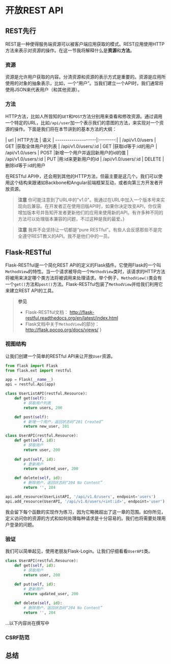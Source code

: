 # 开放REST API

## REST先行

REST是一种使得服务端资源可以被客户端应用获取的模式。REST应用使用HTTP方法来表示对资源的操作。在这一节我将解释什么是**资源**和**方法**。

### 资源

资源是允许用户获取的内容。分清资源和资源的表示方式是重要的。资源是应用所使用的对象的抽象表示，比如，一个“用户”。当我们建立一个API时，我们通常将使用JSON来代表用户（和其他资源）。

### 方法

HTTP方法，比如人所皆知的`GET`和`POST`方法分别用来查看和修改资源。通过调用一个特定的URL，比如`/api/user`加一个表示我们的意图的方法，来实现对一个资源的操作。下面是我们将在本节讲到的基本方法的大纲：

| url                 | HTTP方法 | 语义
| --------------------|:--------:|
| /api/v1.0/users     | GET      |获取全体用户的列表
| /api/v1.0/users/:id | GET      |获取id等于:id的用户
| /api/v1.0/users     | POST     |新增一个用户并返回新用户的id的值
| /api/v1.0/users/:id | PUT      |用:id来更新用户的id
| /api/v1.0/users/:id | DELETE   |删除id等于:id的用户

在RESTful API中，还会用到其他的HTTP方法，但最主要是这几个。我们可以使用这个结构来跟诸如Backbone和Angular前端框架互动，或者向第三方开发者开放资源。

> **注意**
> 你可能注意到了URL中的"v1.0"。我通过在URL中加入一个版本号来实现向后兼容。在开发者正在使用旧版API时，如果你决定改变API，你仅需增加版本号并告知开发者更新他们的应用来使用新的API。有许多种不同的方法可以处理版本兼容的问题，不过这种是我的最爱。}

> **注意**
> 我并不会坚持让一切都是“pure RESTful”。有些人会反感那些不是完全遵守REST教义的API。我不是他们中的一员。

## Flask-RESTful

Flask-RESTful是一个简化REST API的定义的Flask插件。它使用Flask的一个叫`MethodView`的特性。当一个请求被导向一个`MethodView`类时，该请求的HTTP方法将被用来决定哪个类方法将被调用来处理请求。举个例子，`MethodView()`类会有一个`get()`方法和`post()`方法。Flask-RESTful包装了`MethodView`并给我们利用它来建立REST API的工具。

> **参见**
> * Flask-RESTful文档： http://flask-restful.readthedocs.org/en/latest/index.html
> * Flask文档中关于`MethodView`的部分： http://flask.pocoo.org/docs/views/ }

### 视图结构

让我们创建一个简单的RESTful API来让开放`User`资源。

```python
from flask import Flask
from flask.ext import restful

app = Flask(__name__)
api = restful.Api(app)

class UserListAPI(restful.Resource):
	def get(self):
    	# 获取用户列表
        return users, 200

	def post(self):
    	# 新增一个用户，返回状态码“201 Created”
        return new_user, 201

class UserAPI(restful.Resource):
	def get(self, id):
    	# 获取用户
        return user, 200
    
    def put(self, id):
    	# 更新用户
        return updated_user, 200

	def delete(self, id):
    	# 删除用户，返回状态码“204 No Content”
        return '', 204

api.add_resource(UserListAPI, '/api/v1.0/users', endpoint='users')
api.add_resource(UserAPI, '/api/v1.0/users/<int:id>', endpoint='user')
```

我会留下每个函数的实现作为练习，因为它略微超出了这一章的范围。如你所见，定义访问你的资源的方式和如何处理每种请求是十分容易的。我们也将需要处理用户登录的问题。

### 验证

我们可以简单起见，使用老朋友Flask-Login。让我们仔细看看`UserAPI`类。

```python
class UserAPI(restful.Resource):
	def get(self, id):
    	# 获取用户
        return user, 200
    
    def put(self, id):
    	# 更新用户
        return updated_user, 200

	def delete(self, id):
    	# 删除用户，返回状态码“204 No Content”
        return '', 204
```

...以下内容尚在撰写中

### CSRF防范

## 总结
